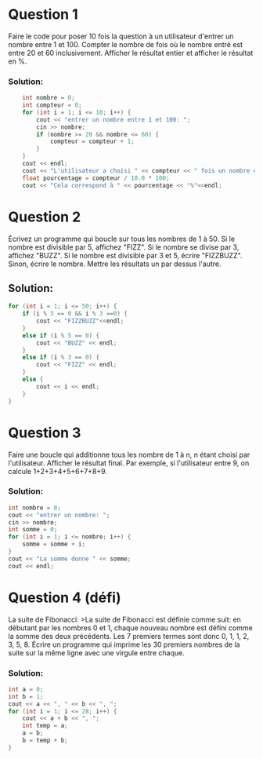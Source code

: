 # Question 1

Faire le code pour poser 10 fois la question à un utilisateur d'entrer un nombre entre 1 et 100. Compter le nombre de fois où le nombre entré est entre 20 et 60 inclusivement. Afficher le résultat entier et afficher le résultat en %.

### Solution:

```cpp
	int nombre = 0;
	int compteur = 0;
	for (int i = 1; i <= 10; i++) {
		cout << "entrer un nombre entre 1 et 100: ";
		cin >> nombre;
		if (nombre >= 20 && nombre <= 60) {
			compteur = compteur + 1;
		}
	}
	cout << endl;
	cout << "L'utilisateur a choisi " << compteur << " fois un nombre entre 20 et 60" << endl;
	float pourcentage = compteur / 10.0 * 100;
	cout << "Cela correspond à " << pourcentage << "%"<<endl;
```

# Question 2

Écrivez un programme qui boucle sur tous les nombres de 1 à 50. Si le nombre est divisible par 5, affichez "FIZZ". Si le nombre se divise par 3, affichez "BUZZ". Si le nombre est divisible par 3 et 5, écrire "FIZZBUZZ". Sinon, écrire le nombre. Mettre les résultats un par dessus l'autre.

## Solution:

```cpp
for (int i = 1; i <= 50; i++) {
    if (i % 5 == 0 && i % 3 ==0) {
        cout << "FIZZBUZZ"<<endl;
    }
    else if (i % 5 == 0) {
        cout << "BUZZ" << endl;
    }
    else if (i % 3 == 0) {
        cout << "FIZZ" << endl;
    }
    else {
        cout << i << endl;
    }
}
```

# Question 3

Faire une boucle qui additionne tous les nombre de 1 à n, n étant choisi par l'utilisateur. Afficher le résultat final. Par exemple, si l'utilisateur entre 9, on calcule 1+2+3+4+5+6+7+8+9.

### Solution:

```cpp
int nombre = 0;
cout << "entrer un nombre: ";
cin >> nombre;
int somme = 0;
for (int i = 1; i <= nombre; i++) {
    somme = somme + i;
}
cout << "La somme donne " << somme;
cout << endl;
```


# Question 4 (défi)

La suite de Fibonacci: >La suite de Fibonacci est définie comme suit: en débutant par les nombres 0 et 1, chaque nouveau nombre est défini comme la somme des deux précédents. Les 7 premiers termes sont donc 0, 1, 1, 2, 3, 5, 8. Écrire un programme qui imprime les 30 premiers nombres de la suite sur la même ligne avec une virgule entre chaque.


### Solution:

```cpp
int a = 0;
int b = 1;
cout << a << ", " << b << ", ";
for (int i = 1; i <= 28; i++) {
    cout << a + b << ", ";
    int temp = a;
    a = b;
    b = temp + b;
}
```